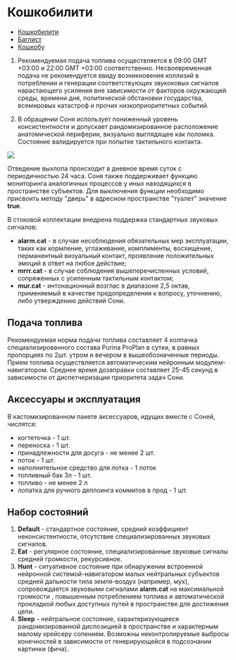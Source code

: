 # Кошкобилити

- [Кошкобилити](https://github.com/noteMASTER11/KoshkaSonya/blob/master/Usage.md)
- [Баглист](https://github.com/noteMASTER11/KoshkaSonya/blob/master/Buglist.md)
- [Кошкобу](https://pikabu.ru/story/moyo_byilostalo_6774116)

1. Рекомендуемая подача топлива осуществляется в 09:00 GMT +03:00 и 22:00 GMT +03:00 соответственно. Несвоевременная подача не рекомендуется ввиду возникновения коллизий в потреблении и генерации соответствующих звукоковых сигналов нарастающего усиления вне зависимости от факторов окружающей среды, времени дня, политической обстановки государства, всемировых катастроф и прочих низкоприоритетных событий.

3. В обращении Соня использует пониженный уровень консистентности и допускает рандомизированное расположение анатомической периферии, визуально выглядящее как поломка. Состояние валидируется при попытке тактильного контакта.

[![](https://cs11.pikabu.ru/post_img/2019/06/22/5/156118984816654574.jpg)](https://cs11.pikabu.ru/post_img/2019/06/22/5/156118984816654574.jpg)

Отведение выхлопа происходит в дневное время суток с периодичностью 24 часа. Соня также поддерживает функцию мониторинга аналогичных процессов у иных находящихся в пространстве субъектов. Для выключения функции необходимо присвоить методу "дверь" в адресном пространстве "туалет" значение **true**.

В стоковой коплектации внедрена поддержка стандартных звуковых сигналов:
- **alarm.cat** - в случае несоблюдения обязательных мер эксплуатации, таких как кормление, углаживание, комплименты, восхищение, перманентный визуальный контакт, проявление положительных эмоций в ответ на любое действие;
- **mrrr.cat** - в случае соблюдения вышеперечисленных условий, сопряженных с усиленным тактильным контактом;
- **mur.cat** - интонационный возглас в диапазоне 2,5 октав, применяемый в качестве предопределения к вопросу, уточнению, либо утверждению действий Сони.

## Подача топлива
Рекомендуемая норма подачи топлива составляет 4 колпачка специализированного состава Purina ProPlan в сутки, в равных пропорциях по 2шт. утром и вечером в вышеобозначенные периоды. Прием топлива осуществляется автоматическим нейронным модулем-навигатором. Среднее время дозаправки составляет 25-45 секунд в зависимости от диспетчеризации приоритета задач Сони.

## Аксессуары и эксплуатация
В кастомизированном пакете аксессуаров, идущих вместе с Соней, числятся:

- когтеточка - 1 шт.
- переноска - 1 шт.
- принадлежности для досуга - не менее 2 шт.
- лоток - 1 шт.
- наполнительное средство для лотка - 1 лоток
- топливный бак 3л - 1 шт.
- топливо - не менее 2 л
- лопатка для ручного деплоинга коммитов в прод - 1 шт.

## Набор состояний

1. **Default** - стандартное состояние, средний коэффициент неконсистентности, отсутствие специализированных звуковых сигналов.
2. **Eat** - регулярное состояние, специализированные звуковые сигналы средней громкости, рекурсивное.
3. **Hunt** - ситуативное состояние при обнаружении встроенной нейронной системой-навигатором малых нейтральных субъектов средней дальности типа земля-воздух (например, мух), сопровождается звуковыми сигналами **alarm.cat** на максимальной громкости , повышенным потреблением топлива и автоматической прокладкой любых доступных путей в пространстве для достижения цели.
4. **Sleep** - нейтральное состояние, характеризующееся рандомизированной диспозицией в пространстве и характерным малому крейсеру сопением. Возможны неконтролируемые выбросы конечностей в зависимости от генерирующейся в подсознании картинки (фича).